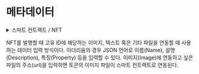 # 메타데이터

<details>

<summary>스마트 컨트랙트 / NFT</summary>



</details>

NFT를 발행할 때 고유 ID에 해당하는 이미지, 텍스트 혹은 기타 파일을 연동할 때 사용하는 데이터 입력 방식이다. 이더리움의 경우 JSON 언어로 이름(Name), 설명(Description), 특징(Property) 등을 입력할 수 있다. 이미지(Image)에 연동하고 싶은 파일의 주소(url)을 입력하면 토큰의 이미지 파일이 스마트 컨트랙트로 연동된다.
